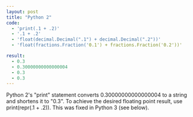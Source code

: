 ```yaml
---
layout: post
title: "Python 2"
code:
  - 'print(.1 + .2)'
  - '.1 + .2'
  - 'float(decimal.Decimal(".1") + decimal.Decimal(".2"))'
  - 'float(fractions.Fraction('0.1') + fractions.Fraction('0.2'))'

result:
  - 0.3
  - 0.30000000000000004
  - 0.3
  - 0.3
---
```

Python 2's "print" statement converts 0.30000000000000004 to a string and shortens it to "0.3". To achieve the desired floating point result, use print(repr(.1 + .2)). This was fixed in Python 3 (see below).
